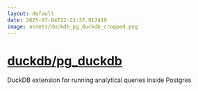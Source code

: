 ```yaml
---
layout: default
date: 2025-07-04T22:23:37.917419
image: assets/duckdb_pg_duckdb_cropped.png
---
```


# [duckdb/pg_duckdb](https://github.com/duckdb/pg_duckdb)

DuckDB extension for running analytical queries inside Postgres
